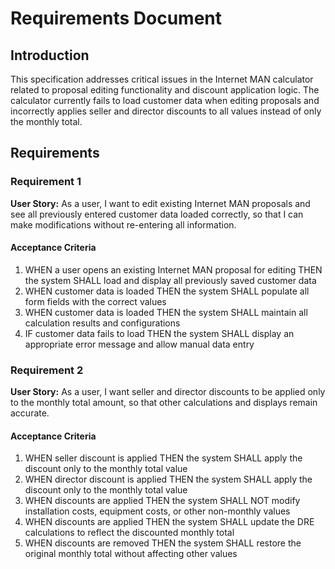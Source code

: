 # Requirements Document

## Introduction

This specification addresses critical issues in the Internet MAN calculator related to proposal editing functionality and discount application logic. The calculator currently fails to load customer data when editing proposals and incorrectly applies seller and director discounts to all values instead of only the monthly total.

## Requirements

### Requirement 1

**User Story:** As a user, I want to edit existing Internet MAN proposals and see all previously entered customer data loaded correctly, so that I can make modifications without re-entering all information.

#### Acceptance Criteria

1. WHEN a user opens an existing Internet MAN proposal for editing THEN the system SHALL load and display all previously saved customer data
2. WHEN customer data is loaded THEN the system SHALL populate all form fields with the correct values
3. WHEN customer data is loaded THEN the system SHALL maintain all calculation results and configurations
4. IF customer data fails to load THEN the system SHALL display an appropriate error message and allow manual data entry

### Requirement 2

**User Story:** As a user, I want seller and director discounts to be applied only to the monthly total amount, so that other calculations and displays remain accurate.

#### Acceptance Criteria

1. WHEN seller discount is applied THEN the system SHALL apply the discount only to the monthly total value
2. WHEN director discount is applied THEN the system SHALL apply the discount only to the monthly total value
3. WHEN discounts are applied THEN the system SHALL NOT modify installation costs, equipment costs, or other non-monthly values
4. WHEN discounts are applied THEN the system SHALL update the DRE calculations to reflect the discounted monthly total
5. WHEN discounts are removed THEN the system SHALL restore the original monthly total without affecting other values